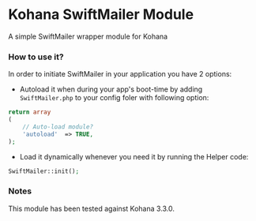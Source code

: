 Kohana SwiftMailer Module
==========================

A simple SwiftMailer wrapper module for Kohana

### How to use it?

In order to initiate SwiftMailer in your application you have 2 options:

- Autoload it when during your app's boot-time by adding `SwiftMailer.php` to
your config foler with following option:

```php
return array
(
    // Auto-load module?
    'autoload'  => TRUE,
);
```

- Load it dynamically whenever you need it by running the Helper code:

```php
SwiftMailer::init();
```

### Notes

This module has been tested against Kohana 3.3.0.
